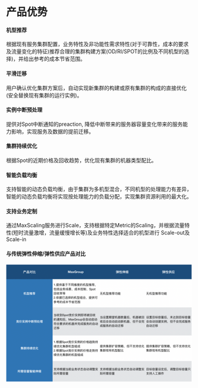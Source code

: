 # 产品优势

#### 机型推荐

根据现有服务集群配置，业务特性及非功能性需求特性(对于可靠性，成本的要求及流量变化的特征)推荐合理的集群构建方案(OD/RI/SPOT的比例及不同机型的选择)，并给出参考的成本节省范围。

#### 平滑迁移

用户确认优化集群方案后，自动实现新集群的构建或原有集群的构成的直接优化(安全替换现有集群的运行实例)。

#### 实例中断预处理

提供对Spot中断通知的preaction, 降低中断带来的服务器容量变化带来的服务能力影响，实现服务及数据的提前迁移。

#### 集群持续优化

根据Spot的近期价格及回收趋势，优化现有集群的机器类型配比。

#### 智能负载均衡

支持智能的动态负载均衡，由于集群为多机型混合，不同机型的处理能力有差异，智能的动态负载均衡将实现按处理能力的负载分配，实现集群资源利用的最大化。

#### 支持业务定制

通过MaxScaling服务进行Scale，支持根据特定Metric的Scaling，并根据流量特性(短时流量激增，流量缓慢增⻓等)及业务特性选择适合的机型进行 Scale-out及Scale-in



#### 与传统弹性伸缩/弹性供应产品对比

![](<../../.gitbook/assets/image (56).png>)
